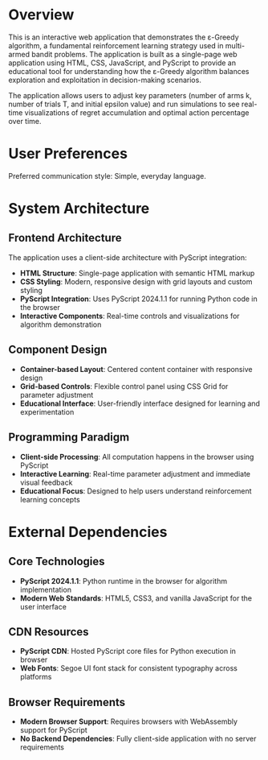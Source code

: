 # Overview

This is an interactive web application that demonstrates the ε-Greedy algorithm, a fundamental reinforcement learning strategy used in multi-armed bandit problems. The application is built as a single-page web application using HTML, CSS, JavaScript, and PyScript to provide an educational tool for understanding how the ε-Greedy algorithm balances exploration and exploitation in decision-making scenarios.

The application allows users to adjust key parameters (number of arms k, number of trials T, and initial epsilon value) and run simulations to see real-time visualizations of regret accumulation and optimal action percentage over time.

# User Preferences

Preferred communication style: Simple, everyday language.

# System Architecture

## Frontend Architecture
The application uses a client-side architecture with PyScript integration:
- **HTML Structure**: Single-page application with semantic HTML markup
- **CSS Styling**: Modern, responsive design with grid layouts and custom styling
- **PyScript Integration**: Uses PyScript 2024.1.1 for running Python code in the browser
- **Interactive Components**: Real-time controls and visualizations for algorithm demonstration

## Component Design
- **Container-based Layout**: Centered content container with responsive design
- **Grid-based Controls**: Flexible control panel using CSS Grid for parameter adjustment
- **Educational Interface**: User-friendly interface designed for learning and experimentation

## Programming Paradigm
- **Client-side Processing**: All computation happens in the browser using PyScript
- **Interactive Learning**: Real-time parameter adjustment and immediate visual feedback
- **Educational Focus**: Designed to help users understand reinforcement learning concepts

# External Dependencies

## Core Technologies
- **PyScript 2024.1.1**: Python runtime in the browser for algorithm implementation
- **Modern Web Standards**: HTML5, CSS3, and vanilla JavaScript for the user interface

## CDN Resources
- **PyScript CDN**: Hosted PyScript core files for Python execution in browser
- **Web Fonts**: Segoe UI font stack for consistent typography across platforms

## Browser Requirements
- **Modern Browser Support**: Requires browsers with WebAssembly support for PyScript
- **No Backend Dependencies**: Fully client-side application with no server requirements